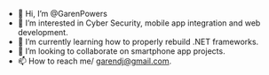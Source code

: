 - 👋 Hi, I’m @GarenPowers
- 👀 I’m interested in Cyber Security, mobile app integration and web development.
- 🌱 I’m currently learning how to properly rebuild .NET frameworks.
- 💞️ I’m looking to collaborate on smartphone app projects.
- 📫 How to reach me/ garendj@gmail.com.

<!---
GarenPowers/GarenPowers is a ✨ special ✨ repository because its `README.md` (this file) appears on your GitHub profile.
You can click the Preview link to take a look at your changes.
--->

